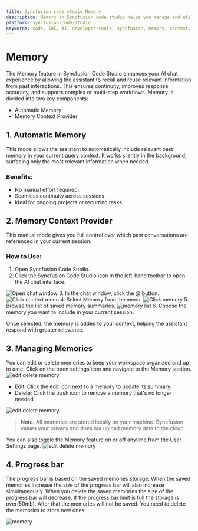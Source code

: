 ```yaml
---
title: Syncfusion code studio Memory
description: Memory in Syncfusion code studio helps you manage and utilize session memory for improved AI assistance and context awareness.
platform: syncfusion-code-studio
keywords: code, IDE, AI, developer-tools, syncfusion, memory, context, productivity, code-assistance
---
```


# Memory

The Memory feature in Syncfusion Code Studio enhances your AI chat experience by allowing the assistant to recall and reuse relevant information from past interactions. This ensures continuity, improves response accuracy, and supports complex or multi-step workflows. Memory is divided into two key components:
- Automatic Memory
- Memory Context Provider

## 1. Automatic Memory
This mode allows the assistant to automatically include relevant past memory in your current query context. It works silently in the background, surfacing only the most relevant information when needed.

### Benefits:
- No manual effort required.
- Seamless continuity across sessions.
- Ideal for ongoing projects or recurring tasks.

## 2. Memory Context Provider
This manual mode gives you full control over which past conversations are referenced in your current session.

### How to Use:
1. Open Syncfusion Code Studio.
2. Click the Syncfusion Code Studio icon in the left-hand toolbar to open the AI chat interface.
<img src="./feature-images/open-chat.png" alt="Open chat window" />
3. In the chat window, click the @ button.
<img src="./feature-images/click-context.png" alt="Click context menu" />
4. Select Memory from the menu.
<img src="./feature-images/memory0.png" alt="Click memory" />
5. Browse the list of saved memory summaries.
<img src="./feature-images/memory1.png" alt="memory list" />
6. Choose the memory you want to include in your current session.


Once selected, the memory is added to your context, helping the assistant respond with greater relevance.

## 3. Managing Memories
You can edit or delete memories to keep your workspace organized and up to date. Click on the open settings icon and navigate to the Memory section.
<img src="./feature-images/memory2.png" alt="edit delete memory" />
- Edit: Click the edit icon next to a memory to update its summary.
- Delete: Click the trash icon to remove a memory that's no longer needed.
<img src="./feature-images/memory3.png" alt="edit delete memory" />

> **Note:**  All memories are stored locally on your machine. Syncfusion values your privacy and does not upload memory data to the cloud. 

You can also toggle the Memory feature on or off anytime from the User Settings page.
<img src="./feature-images/memory4.png" alt="edit delete memory" />

## 4. Progress bar
The progress bar is based on the saved memories storage. When the saved memories increase the size of the progress bar will also increase simultaneously. When you delete the saved memories the size of the progress bar will decrease. If the progress bar limit is full the storage is over(50mb). After that the memories will not be saved. You need to delete the memories to store new ones.

<img src="./feature-images/memory-progressbar.png" alt="memory" >